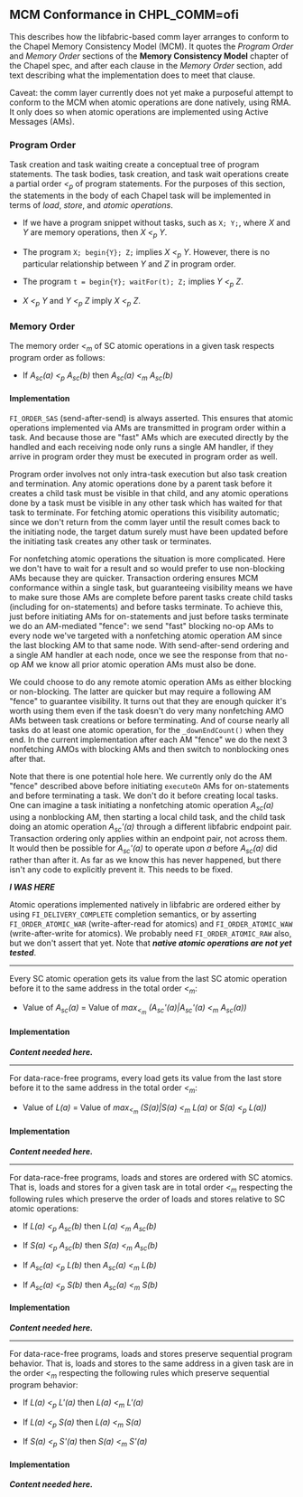 ## MCM Conformance in CHPL_COMM=ofi

This describes how the libfabric-based comm layer arranges to conform to
the Chapel Memory Consistency Model (MCM).  It quotes the *Program
Order* and *Memory Order* sections of the **Memory Consistency Model**
chapter of the Chapel spec, and after each clause in the *Memory Order*
section, add text describing what the implementation does to meet that
clause.

Caveat: the comm layer currently does not yet make a purposeful attempt
to conform to the MCM when atomic operations are done natively, using
RMA.  It only does so when atomic operations are implemented using
Active Messages (AMs).

### Program Order

Task creation and task waiting create a conceptual tree of program
statements.  The task bodies, task creation, and task wait operations
create a partial order _<<sub>p</sub>_ of program statements.  For the
purposes of this section, the statements in the body of each Chapel task
will be implemented in terms of *load*, *store*, and *atomic
operations*.

- If we have a program snippet without tasks, such as `X; Y;`, where
  _X_ and _Y_ are memory operations, then _X <<sub>p</sub> Y_.

- The program `X; begin{Y}; Z;` implies _X <<sub>p</sub> Y_.  However,
  there is no particular relationship between _Y_ and _Z_ in program
  order.

- The program `t = begin{Y}; waitFor(t); Z;` implies _Y <<sub>p</sub>
  Z_.

- _X <<sub>p</sub> Y_ and _Y <<sub>p</sub> Z_ imply _X <<sub>p</sub>
  Z_.

### Memory Order

The memory order _<<sub>m</sub>_ of SC atomic operations in a given
task respects program order as follows:

- If _A<sub>sc</sub>(a) <<sub>p</sub> A<sub>sc</sub>(b)_ then
  _A<sub>sc</sub>(a) <<sub>m</sub> A<sub>sc</sub>(b)_

#### Implementation

`FI_ORDER_SAS` (send-after-send) is always asserted.  This ensures that
atomic operations implemented via AMs are transmitted in program order
within a task.  And because those are "fast" AMs which are executed
directly by the handled and each receiving node only runs a single AM
handler, if they arrive in program order they must be executed in
program order as well.

Program order involves not only intra-task execution but also task
creation and termination.  Any atomic operations done by a parent task
before it creates a child task must be visible in that child, and any
atomic operations done by a task must be visible in any other task which
has waited for that task to terminate.  For fetching atomic operations
this visibility automatic; since we don't return from the comm layer
until the result comes back to the initiating node, the target datum
surely must have been updated before the initiating task creates any
other task or terminates.

For nonfetching atomic operations the situation is more complicated.
Here we don't have to wait for a result and so would prefer to use
non-blocking AMs because they are quicker.  Transaction ordering ensures
MCM conformance within a single task, but guaranteeing visibility means
we have to make sure those AMs are complete before parent tasks create
child tasks (including for on-statements) and before tasks terminate.
To achieve this, just before initiating AMs for on-statements and just
before tasks terminate we do an AM-mediated "fence": we send "fast"
blocking no-op AMs to every node we've targeted with a nonfetching
atomic operation AM since the last blocking AM to that same node.  With
send-after-send ordering and a single AM handler at each node, once we
see the response from that no-op AM we know all prior atomic operation
AMs must also be done.

We could choose to do any remote atomic operation AMs as either blocking
or non-blocking.  The latter are quicker but may require a following AM
"fence" to guarantee visibility.  It turns out that they are enough
quicker it's worth using them even if the task doesn't do very many
nonfetching AMO AMs between task creations or before terminating.  And
of course nearly all tasks do at least one atomic operation, for the
`_downEndCount()` when they end.  In the current implementation after
each AM "fence" we do the next 3 nonfetching AMOs with blocking AMs and
then switch to nonblocking ones after that.

Note that there is one potential hole here.  We currently only do the AM
"fence" described above before initiating `executeOn` AMs for
on-statements and before terminating a task.  We don't do it before
creating local tasks.  One can imagine a task initiating a nonfetching
atomic operation _A<sub>sc</sub>(a)_ using a nonblocking AM, then
starting a local child task, and the child task doing an atomic
operation _A<sub>sc</sub>'(a)_ through a different libfabric endpoint
pair.  Transaction ordering only applies within an endpoint pair, not
across them.  It would then be possible for _A<sub>sc</sub>'(a)_ to
operate upon _a_ before _A<sub>sc</sub>(a)_ did rather than after it.
As far as we know this has never happened, but there isn't any code to
explicitly prevent it.  This needs to be fixed.

***I WAS HERE***

Atomic operations implemented natively in libfabric are ordered either
by using `FI_DELIVERY_COMPLETE` completion semantics, or by asserting
`FI_ORDER_ATOMIC_WAR` (write-after-read for atomics) and
`FI_ORDER_ATOMIC_WAW` (write-after-write for atomics).  We probably need
`FI_ORDER_ATOMIC_RAW` also, but we don't assert that yet.  Note that
***native atomic operations are not yet tested***.

---

Every SC atomic operation gets its value from the last SC atomic
operation before it to the same address in the total order
_<<sub>m</sub>_:

- Value of _A<sub>sc</sub>(a)_ = Value of _max<sub><<sub>m</sub></sub>
  (A<sub>sc</sub>'(a)|A<sub>sc</sub>'(a) <<sub>m</sub>
  A<sub>sc</sub>(a))_

#### Implementation

***Content needed here.***

---

For data-race-free programs, every load gets its value from the last
store before it to the same address in the total order _<<sub>m</sub>_:

- Value of _L(a)_ = Value of _max<sub><<sub>m</sub></sub> (S(a)|S(a)
  <<sub>m</sub> L(a)_ or _S(a) <<sub>p</sub> L(a))_

#### Implementation

***Content needed here.***

---

For data-race-free programs, loads and stores are ordered with SC
atomics.  That is, loads and stores for a given task are in total order
_<<sub>m</sub>_ respecting the following rules which preserve the order
of loads and stores relative to SC atomic operations:

- If _L(a) <<sub>p</sub> A<sub>sc</sub>(b)_ then _L(a) <<sub>m</sub>
  A<sub>sc</sub>(b)_

- If _S(a) <<sub>p</sub> A<sub>sc</sub>(b)_ then _S(a) <<sub>m</sub>
  A<sub>sc</sub>(b)_

- If _A<sub>sc</sub>(a) <<sub>p</sub> L(b)_ then _A<sub>sc</sub>(a)
  <<sub>m</sub> L(b)_

- If _A<sub>sc</sub>(a) <<sub>p</sub> S(b)_ then _A<sub>sc</sub>(a)
  <<sub>m</sub> S(b)_

#### Implementation

***Content needed here.***

---

For data-race-free programs, loads and stores preserve sequential
program behavior.  That is, loads and stores to the same address in a
given task are in the order _<<sub>m</sub>_ respecting the following rules
which preserve sequential program behavior:

- If _L(a) <<sub>p</sub> L'(a)_ then _L(a) <<sub>m</sub> L'(a)_

- If _L(a) <<sub>p</sub> S(a)_ then _L(a) <<sub>m</sub> S(a)_

- If _S(a) <<sub>p</sub> S'(a)_ then _S(a) <<sub>m</sub> S'(a)_

#### Implementation

***Content needed here.***
